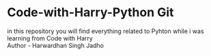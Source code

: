 # Code-with-Harry-Python Git
in this repository you will find everything related to Pyhton while i was learning from Code with Harry
<br>
Author - Harwardhan Singh Jadho
